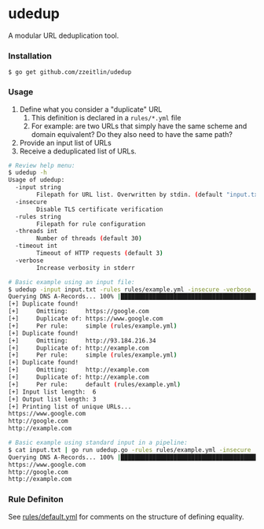 # udedup
A modular URL deduplication tool.

### Installation
```
$ go get github.com/zzeitlin/udedup
```

### Usage
1. Define what you consider a "duplicate" URL
    1. This definition is declared in a `rules/*.yml` file
    1. For example: are two URLs that simply have the same scheme and domain equivalent? Do they also need to have the same path?
1. Provide an input list of URLs
1. Receive a deduplicated list of URLs.

```bash
# Review help menu:
$ udedup -h
Usage of udedup:
  -input string
    	Filepath for URL list. Overwritten by stdin. (default "input.txt")
  -insecure
    	Disable TLS certificate verification
  -rules string
    	Filepath for rule configuration
  -threads int
    	Number of threads (default 30)
  -timeout int
    	Timeout of HTTP requests (default 3)
  -verbose
    	Increase verbosity in stderr

# Basic example using an input file:
$ udedup -input input.txt -rules rules/example.yml -insecure -verbose
Querying DNS A-Records... 100% |████████████████████████████████████████| (6/6)
[+] Duplicate found!
[+]     Omitting:     https://google.com
[+]     Duplicate of: https://www.google.com
[+]     Per rule:     simple (rules/example.yml)
[+] Duplicate found!
[+]     Omitting:     http://93.184.216.34
[+]     Duplicate of: http://example.com
[+]     Per rule:     simple (rules/example.yml)
[+] Duplicate found!
[+]     Omitting:     http://example.com
[+]     Duplicate of: http://example.com
[+]     Per rule:     default (rules/example.yml)
[+] Input list length:  6
[+] Output list length: 3
[+] Printing list of unique URLs...
https://www.google.com
http://google.com
http://example.com

# Basic example using standard input in a pipeline:
$ cat input.txt | go run udedup.go -rules rules/example.yml -insecure
Querying DNS A-Records... 100% |████████████████████████████████████████| (6/6)
https://www.google.com
http://google.com
http://example.com
```

### Rule Definiton
See [rules/default.yml](rules/default.yml) for comments on the structure of defining equality.
